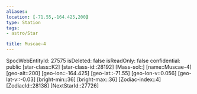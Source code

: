 ```yaml
---
aliases: 
location: [-71.55,-164.425,200]
type: Station
tags:
- astro/Star

title: Muscae-4
---
```

SpocWebEntityId: 27575
isDeleted: false
isReadOnly: false
confidential: public
[star-class::K2]
[star-class-id::28192]
[Mass-sol::]
[name::Muscae-4]
[geo-alt::200]
[geo-lon::-164.425]
[geo-lat::-71.55]
[geo-lon-v::0.056]
[geo-lat-v::-0.03]
[bright-min::36]
[bright-max::36]
[Zodiac-index::4]
[ZodiacId::28138]
[NextStarId::27726]



